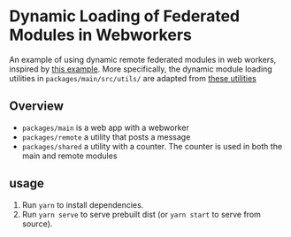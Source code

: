 # Dynamic Loading of Federated Modules in Webworkers

An example of using dynamic remote federated modules in web workers, inspired
by [this example](https://github.com/module-federation/module-federation-examples/tree/master/dynamic-system-host).
More specifically, the dynamic module loading utilities in
`packages/main/src/utils/` are adapted from [these utilities](https://github.com/module-federation/module-federation-examples/tree/master/dynamic-system-host/app1/src/utils)

## Overview

- `packages/main` is a web app with a webworker
- `packages/remote` a utility that posts a message
- `packages/shared` a utility with a counter. The counter is used in both the main and remote modules

## usage

1. Run `yarn` to install dependencies.
2. Run `yarn serve` to serve prebuilt dist (or `yarn start` to serve from source).
